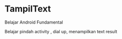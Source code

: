 # TampilText
Belajar Android Fundamental

Belajar pindah activity , dial up, menampilkan text result
